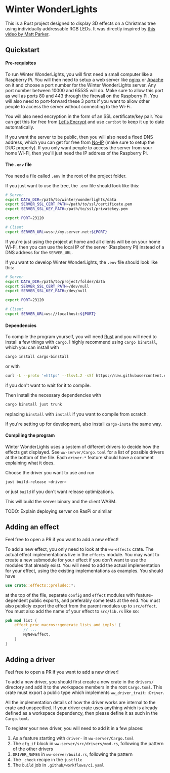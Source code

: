 # Winter WonderLights

This is a Rust project designed to display 3D effects on a Christmas tree using individually addressable RGB LEDs. It was directly inspired by [this video by Matt Parker](https://www.youtube.com/watch?v=TvlpIojusBE).

## Quickstart

#### Pre-requisites

To run Winter WonderLights, you will first need a small computer like a Raspberry Pi. You will then need to setup a web server like [nginx](https://nginx.org/en/) or [Apache](https://httpd.apache.org/) on it and choose a port number for the Winter WonderLights server. Any port number between 10000 and 65535 will do. Make sure to allow this port as well as ports 80 and 443 through the firewall on the Raspberry Pi. You will also need to port-forward these 3 ports if you want to allow other people to access the server without connecting to the Wi-Fi.

You will also need encryption in the form of an SSL certificate/key pair. You can get this for free from [Let's Encrypt](https://letsencrypt.org/) and use `certbot` to keep it up to date automatically.

If you want the server to be public, then you will also need a fixed DNS address, which you can get for free from [No-IP](https://www.noip.com/) (make sure to setup the DUC properly). If you only want people to access the server from your home Wi-Fi, then you'll just need the IP address of the Raspberry Pi.

#### The `.env` file

You need a file called `.env` in the root of the project folder.

If you just want to use the tree, the `.env` file should look like this:
```bash
# Server
export DATA_DIR=/path/to/winter/wonderlights/data
export SERVER_SSL_CERT_PATH=/path/to/ssl/certificate.pem
export SERVER_SSL_KEY_PATH=/path/to/ssl/privatekey.pem

export PORT=23120

# Client
export SERVER_URL=wss://my.server.net:${PORT}
```

If you're just using the project at home and all clients will be on your home Wi-Fi, then you can use the local IP of the server (Raspberry Pi) instead of a DNS address for the `SERVER_URL`.

If you want to develop Winter WonderLights, the `.env` file should look like this:
```bash
# Server
export DATA_DIR=/path/to/project/folder/data
export SERVER_SSL_CERT_PATH=/dev/null
export SERVER_SSL_KEY_PATH=/dev/null

export PORT=23120

# Client
export SERVER_URL=ws://localhost:${PORT}
```

#### Dependencies

To compile the program yourself, you will need [Rust](https://rustup.rs/) and you will need to install a few things with `cargo`. I highly recommend using `cargo binstall`, which you can install with
```bash
cargo install cargo-binstall
```
or with
```bash
curl -L --proto '=https' --tlsv1.2 -sSf https://raw.githubusercontent.com/cargo-bins/cargo-binstall/main/install-from-binstall-release.sh | bash
```
if you don't want to wait for it to compile.

Then install the necessary dependencies with
```bash
cargo binstall just trunk
```
replacing `binstall` with `install` if you want to compile from scratch.

If you're setting up for development, also install `cargo-insta` the same way.

#### Compiling the program

Winter WonderLights uses a system of different drivers to decide how the effects get displayed. See `ww-server/Cargo.toml` for a list of possible drivers at the bottom of the file. Each `driver-*` feature should have a comment explaining what it does.

Choose the driver you want to use and run
```bash
just build-release <driver>
```
or just `build` if you don't want release optimizations.

This will build the server binary and the client WASM.

TODO: Explain deploying server on RasPi or similar

## Adding an effect

Feel free to open a PR if you want to add a new effect!

To add a new effect, you only need to look at the `ww-effects` crate. The actual effect implementations live in the `effects` module. You may want to create a new submodule for your effect if you don't want to use the modules that already exist. You will need to add the actual implementation for your effect, using the existing implementations as examples. You should have
```rust
use crate::effects::prelude::*;
```
at the top of the file, separate `config` and `effect` modules with feature-dependent public exports, and preferably some tests at the end. You must also publicly export the effect from the parent modules up to `src/effect`. You must also add the name of your effect to `src/lib.rs` like so:
```rust
pub mod list {
    effect_proc_macros::generate_lists_and_impls! {
        // ...
        MyNewEffect,
    }
}
```

## Adding a driver

Feel free to open a PR if you want to add a new driver!

To add a new driver, you should first create a new crate in the `drivers/` directory and add it to the workspace members in the root `Cargo.toml`. This crate must export a public type which implements `ww_driver_trait::Driver`.

All the implementation details of how the driver works are internal to the crate and unspecified. If your driver crate uses anything which is already defined as a workspace dependency, then please define it as such in the `Cargo.toml`.

To register your new driver, you will need to add it in a few places:
1. As a feature starting with `driver-` in `ww-server/Cargo.toml`
1. The `cfg_if` block in `ww-server/src/drivers/mod.rs`, following the pattern of the other drivers
1. `DRIVER_NAMES` in `ww-server/build.rs`, following the pattern
1. The `_check` recipe in the `justfile`
1. The `build` job in `.github/workflows/ci.yaml`
